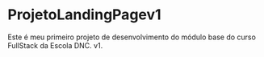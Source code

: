 # ProjetoLandingPagev1
Este é meu primeiro projeto de desenvolvimento do módulo base do curso FullStack da Escola DNC. v1.
